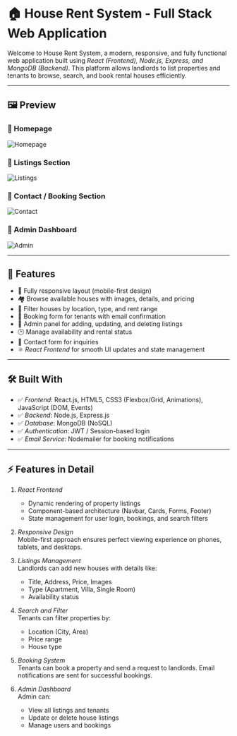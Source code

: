  # 🏠 House Rent System - Full Stack Web Application

Welcome to House Rent System, a modern, responsive, and fully functional web application built using *React (Frontend), Node.js, Express, and MongoDB (Backend)*. This platform allows landlords to list properties and tenants to browse, search, and book rental houses efficiently.

---

## 🖼 Preview

### 🏡 Homepage
![Homepage](images/signup.png)

### 📜 Listings Section
![Listings](images/listings.png)

### 📍 Contact / Booking Section
![Contact](images/contact.png)

### 🔑 Admin Dashboard
![Admin](images/admin-dashboard.png)

---

## 🚀 Features

- 📱 Fully responsive layout (mobile-first design)  
- 🏘 Browse available houses with images, details, and pricing  
- 🔎 Filter houses by location, type, and rent range  
- 📝 Booking form for tenants with email confirmation  
- 🔑 Admin panel for adding, updating, and deleting listings  
- 🕑 Manage availability and rental status  
- 📧 Contact form for inquiries  
- ⚛ *React Frontend* for smooth UI updates and state management  

---

## 🛠 Built With

- ✅ *Frontend*: React.js, HTML5, CSS3 (Flexbox/Grid, Animations), JavaScript (DOM, Events)  
- ✅ *Backend*: Node.js, Express.js  
- ✅ *Database*: MongoDB (NoSQL)  
- ✅ *Authentication*: JWT / Session-based login  
- ✅ *Email Service*: Nodemailer for booking notifications  

---

## ⚡ Features in Detail

1. *React Frontend*  
   - Dynamic rendering of property listings  
   - Component-based architecture (Navbar, Cards, Forms, Footer)  
   - State management for user login, bookings, and search filters

2. *Responsive Design*  
   Mobile-first approach ensures perfect viewing experience on phones, tablets, and desktops.

3. *Listings Management*  
   Landlords can add new houses with details like:
   - Title, Address, Price, Images
   - Type (Apartment, Villa, Single Room)
   - Availability status

4. *Search and Filter*  
   Tenants can filter properties by:
   - Location (City, Area)  
   - Price range  
   - House type  

5. *Booking System*  
   Tenants can book a property and send a request to landlords. Email notifications are sent for successful bookings.

6. *Admin Dashboard*  
   Admin can:
   - View all listings and tenants  
   - Update or delete house listings  
   - Manage users and bookings  

